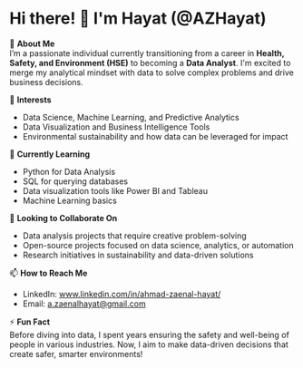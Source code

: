 # Hi there! 👋 I'm Hayat (@AZHayat)

🌟 **About Me**  
I’m a passionate individual currently transitioning from a career in **Health, Safety, and Environment (HSE)** to becoming a **Data Analyst**. I'm excited to merge my analytical mindset with data to solve complex problems and drive business decisions.

👀 **Interests**  
- Data Science, Machine Learning, and Predictive Analytics  
- Data Visualization and Business Intelligence Tools  
- Environmental sustainability and how data can be leveraged for impact

🌱 **Currently Learning**  
- Python for Data Analysis  
- SQL for querying databases  
- Data visualization tools like Power BI and Tableau  
- Machine Learning basics

💞️ **Looking to Collaborate On**  
- Data analysis projects that require creative problem-solving  
- Open-source projects focused on data science, analytics, or automation  
- Research initiatives in sustainability and data-driven solutions

📫 **How to Reach Me**  
- LinkedIn: www.linkedin.com/in/ahmad-zaenal-hayat/
- Email: a.zaenalhayat@gmail.com


⚡ **Fun Fact**  
Before diving into data, I spent years ensuring the safety and well-being of people in various industries. Now, I aim to make data-driven decisions that create safer, smarter environments!
